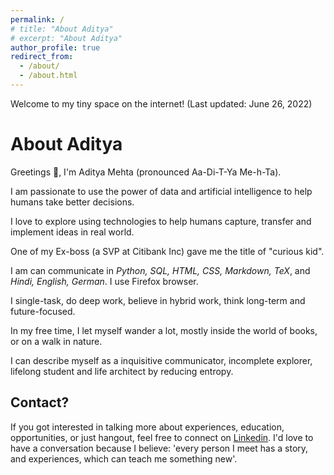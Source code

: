```yaml
---
permalink: /
# title: "About Aditya"
# excerpt: "About Aditya"
author_profile: true
redirect_from: 
  - /about/
  - /about.html
---
```


Welcome to my tiny space on the internet! (Last updated: June 26, 2022)


About Aditya
======
Greetings 👋, I'm Aditya Mehta (pronounced Aa-Di-T-Ya Me-h-Ta). 

I am passionate to use the power of data and artificial intelligence to help humans take better decisions.

I love to explore using technologies to help humans capture, transfer and implement ideas in real world.

One of my Ex-boss (a SVP at Citibank Inc) gave me the title of "curious kid".

I am can communicate in _Python, SQL, HTML, CSS, Markdown, TeX_, and _Hindi, English, German_. I use Firefox browser.

I single-task, do deep work, believe in hybrid work, think long-term and future-focused.

In my free time, I let myself wander a lot, mostly inside the world of books, or on a walk in nature.

I can describe myself as a inquisitive communicator, incomplete explorer, lifelong student and life architect by reducing entropy. 
<!-- By no means, I'm perfect and try to be less-erroneous. I enjoy solving problems and save time using technology, reducing entropy, and then serially over-thinking.  -->

<!-- My main tools are the Vim text editor, OpenBSD operating system, PostgreSQL database, Ruby language, and Firefox browser.  -->


Contact?
------
If you got interested in talking more about experiences, education, opportunities, or just hangout, feel free to connect on [Linkedin](https://www.linkedin.com/in/eradityamehta). I'd love to have a conversation because I believe: 'every person I meet has a story, and experiences, which can teach me something new'.


